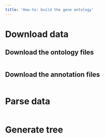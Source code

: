 ```yaml
---
title: 'How-to: build the gene ontology'
---
```


# Download data 
## Download the ontology files
```
```
## Download the annotation files 
```
```

# Parse data 
```
```

# Generate tree 
```
```




